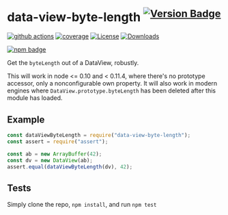 # data-view-byte-length <sup>[![Version Badge][npm-version-svg]][package-url]</sup>

[![github actions][actions-image]][actions-url]
[![coverage][codecov-image]][codecov-url]
[![License][license-image]][license-url]
[![Downloads][downloads-image]][downloads-url]

[![npm badge][npm-badge-png]][package-url]

Get the `byteLength` out of a DataView, robustly.

This will work in node <= 0.10 and < 0.11.4, where there's no prototype accessor, only a nonconfigurable own property.
It will also work in modern engines where `DataView.prototype.byteLength` has been deleted after this module has loaded.

## Example

```js
const dataViewByteLength = require("data-view-byte-length");
const assert = require("assert");

const ab = new ArrayBuffer(42);
const dv = new DataView(ab);
assert.equal(dataViewByteLength(dv), 42);
```

## Tests

Simply clone the repo, `npm install`, and run `npm test`

[package-url]: https://npmjs.org/package/data-view-byte-length
[npm-version-svg]: https://versionbadg.es/ljharb/data-view-byte-length.svg
[deps-svg]: https://david-dm.org/ljharb/data-view-byte-length.svg
[deps-url]: https://david-dm.org/ljharb/data-view-byte-length
[dev-deps-svg]: https://david-dm.org/ljharb/data-view-byte-length/dev-status.svg
[dev-deps-url]: https://david-dm.org/ljharb/data-view-byte-length#info=devDependencies
[npm-badge-png]: https://nodei.co/npm/data-view-byte-length.png?downloads=true&stars=true
[license-image]: https://img.shields.io/npm/l/data-view-byte-length.svg
[license-url]: LICENSE
[downloads-image]: https://img.shields.io/npm/dm/data-view-byte-length.svg
[downloads-url]: https://npm-stat.com/charts.html?package=data-view-byte-length
[codecov-image]: https://codecov.io/gh/ljharb/data-view-byte-length/branch/main/graphs/badge.svg
[codecov-url]: https://app.codecov.io/gh/ljharb/data-view-byte-length/
[actions-image]: https://img.shields.io/endpoint?url=https://github-actions-badge-u3jn4tfpocch.runkit.sh/ljharb/data-view-byte-length
[actions-url]: https://github.com/ljharb/data-view-byte-length/actions
